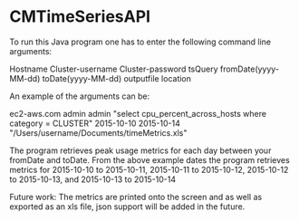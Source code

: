 # CMTimeSeriesAPI

To run this Java program one has to enter the following command line arguments:

Hostname Cluster-username Cluster-password tsQuery fromDate(yyyy-MM-dd) toDate(yyyy-MM-dd) outputfile location

An example of the arguments can be:

ec2-aws.com admin admin "select cpu_percent_across_hosts where category = CLUSTER" 2015-10-10 2015-10-14 "/Users/username/Documents/timeMetrics.xls"

The program retrieves peak usage metrics for each day between your fromDate and toDate. From the above example dates the program retrieves metrics for 2015-10-10 to 2015-10-11, 2015-10-11 to 2015-10-12, 2015-10-12 to 2015-10-13, and 2015-10-13 to 2015-10-14

Future work: The metrics are printed onto the screen and as well as exported as an xls file, json support will be added in the future.
